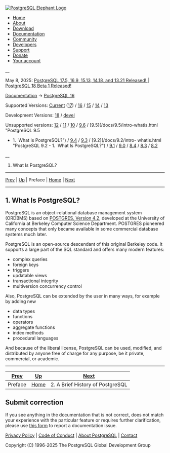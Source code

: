 [ ![PostgreSQL Elephant Logo](/media/img/about/press/elephant.png) ](/)

  * [Home](/ "Home")
  * [About](/about/ "About")
  * [Download](/download/ "Download")
  * [Documentation](/docs/ "Documentation")
  * [Community](/community/ "Community")
  * [Developers](/developer/ "Developers")
  * [Support](/support/ "Support")
  * [Donate](/about/donate/ "Donate")
  * [Your account](/account/ "Your account")

__

May 8, 2025: [ PostgreSQL 17.5, 16.9, 15.13, 14.18, and 13.21 Released! ](/about/news/postgresql-175-169-1513-1418-and-1321-released-3072/) | [ PostgreSQL 18 Beta 1 Released! ](/about/news/postgresql-18-beta-1-released-3070/)

[Documentation](/docs/ "Documentation") -> [PostgreSQL
16](/docs/16/index.html)

Supported Versions: [Current](/docs/current/intro-whatis.html "PostgreSQL 17 -
1.  What Is PostgreSQL?") ([17](/docs/17/intro-whatis.html "PostgreSQL 17 -
1.  What Is PostgreSQL?")) / [16](/docs/16/intro-whatis.html "PostgreSQL 16 -
1.  What Is PostgreSQL?") / [15](/docs/15/intro-whatis.html "PostgreSQL 15 -
1.  What Is PostgreSQL?") / [14](/docs/14/intro-whatis.html "PostgreSQL 14 -
1.  What Is PostgreSQL?") / [13](/docs/13/intro-whatis.html "PostgreSQL 13 -
1.  What Is PostgreSQL?")

Development Versions: [18](/docs/18/intro-whatis.html "PostgreSQL 18 - 1. 
What Is PostgreSQL?") / [devel](/docs/devel/intro-whatis.html "PostgreSQL
devel - 1.  What Is PostgreSQL?")

Unsupported versions: [12](/docs/12/intro-whatis.html "PostgreSQL 12 - 1. 
What Is PostgreSQL?") / [11](/docs/11/intro-whatis.html "PostgreSQL 11 - 1. 
What Is PostgreSQL?") / [10](/docs/10/intro-whatis.html "PostgreSQL 10 - 1. 
What Is PostgreSQL?") / [9.6](/docs/9.6/intro-whatis.html "PostgreSQL 9.6 -
1.  What Is PostgreSQL?") / [9.5](/docs/9.5/intro-whatis.html "PostgreSQL 9.5
- 1.  What Is PostgreSQL?") / [9.4](/docs/9.4/intro-whatis.html "PostgreSQL
9.4 - 1.  What Is PostgreSQL?") / [9.3](/docs/9.3/intro-whatis.html
"PostgreSQL 9.3 - 1.  What Is PostgreSQL?") / [9.2](/docs/9.2/intro-
whatis.html "PostgreSQL 9.2 - 1.  What Is PostgreSQL?") /
[9.1](/docs/9.1/intro-whatis.html "PostgreSQL 9.1 - 1.  What Is PostgreSQL?")
/ [9.0](/docs/9.0/intro-whatis.html "PostgreSQL 9.0 - 1.  What Is
PostgreSQL?") / [8.4](/docs/8.4/intro-whatis.html "PostgreSQL 8.4 - 1.  What
Is PostgreSQL?") / [8.3](/docs/8.3/intro-whatis.html "PostgreSQL 8.3 - 1. 
What Is PostgreSQL?") / [8.2](/docs/8.2/intro-whatis.html "PostgreSQL 8.2 -
1.  What Is PostgreSQL?")

__

1.  What Is PostgreSQL?  
---  
[Prev](preface.html "Preface")  | [Up](preface.html "Preface") | Preface | [Home](index.html "PostgreSQL 16.9 Documentation") |  [Next](history.html "2. A Brief History of PostgreSQL")  
  
* * *

## 1.  What Is PostgreSQL? #

PostgreSQL is an object-relational database management system (ORDBMS) based
on [POSTGRES, Version 4.2](https://dsf.berkeley.edu/postgres.html), developed
at the University of California at Berkeley Computer Science Department.
POSTGRES pioneered many concepts that only became available in some commercial
database systems much later.

PostgreSQL is an open-source descendant of this original Berkeley code. It
supports a large part of the SQL standard and offers many modern features:

  * complex queries
  * foreign keys
  * triggers
  * updatable views
  * transactional integrity
  * multiversion concurrency control

Also, PostgreSQL can be extended by the user in many ways, for example by
adding new

  * data types
  * functions
  * operators
  * aggregate functions
  * index methods
  * procedural languages

And because of the liberal license, PostgreSQL can be used, modified, and
distributed by anyone free of charge for any purpose, be it private,
commercial, or academic.

* * *

[Prev](preface.html "Preface")  | [Up](preface.html "Preface") |  [Next](history.html "2. A Brief History of PostgreSQL")  
---|---|---  
Preface  | [Home](index.html "PostgreSQL 16.9 Documentation") |  2. A Brief History of PostgreSQL  
  
## Submit correction

If you see anything in the documentation that is not correct, does not match
your experience with the particular feature or requires further clarification,
please use [this form](/account/comments/new/16/intro-whatis.html/) to report
a documentation issue.

[Privacy Policy](/about/privacypolicy) | [Code of Conduct](/about/policies/coc/) | [About PostgreSQL](/about/) | [Contact](/about/contact/)  

Copyright (C) 1996-2025 The PostgreSQL Global Development Group

